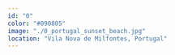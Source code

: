 ```yaml
---
id: "0"
color: "#090805"
image: "./0_portugal_sunset_beach.jpg"
location: "Vila Nova de Milfontes, Portugal"
---
```

